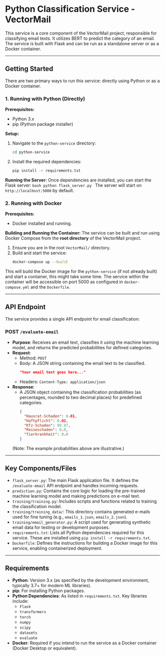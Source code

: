 # Python Classification Service - VectorMail

This service is a core component of the VectorMail project, responsible for classifying email texts. It utilizes BERT to predict the category of an email. The service is built with Flask and can be run as a standalone server or as a Docker container.

---

## Getting Started

There are two primary ways to run this service: directly using Python or as a Docker container.

### 1. Running with Python (Directly)

**Prerequisites:**
*   Python 3.x
*   pip (Python package installer)

**Setup:**
1.  Navigate to the `python-service` directory:
    ```bash
    cd python-service
    ```
2.  Install the required dependencies:
    ```bash
    pip install -r requirements.txt
    ```

**Running the Server:**
Once dependencies are installed, you can start the Flask server:
    ```bash
    python flask_server.py
    ```
The server will start on `http://localhost:5000` by default.

### 2. Running with Docker

**Prerequisites:**
*   Docker installed and running.

**Building and Running the Container:**
The service can be built and run using Docker Compose from the **root directory** of the VectorMail project.
1.  Ensure you are in the root `VectorMail/` directory.
2.  Build and start the service:
    ```bash
    docker-compose up --build
    ```
This will build the Docker image for the `python-service` (if not already built) and start a container, this might take some time. The service within the container will be accessible on port 5000 as configured in `docker-compose.yml` and the `Dockerfile`.

---

## API Endpoint

The service provides a single API endpoint for email classification:

### POST `/evaluate-email`

*   **Purpose**: Receives an email text, classifies it using the machine learning model, and returns the predicted probabilities for defined categories.
*   **Request**:
    *   Method: `POST`
    *   Body: A JSON string containing the email text to be classified.
        ```json
        "Your email text goes here..."
        ```
    *   Headers: `Content-Type: application/json`
*   **Response**:
    *   A JSON object containing the classification probabilities (as percentages, rounded to two decimal places) for predefined categories.
        ```json
        {
          "Hausrat-Schaden": 0.01,
          "Haftpflicht": 0.02,
          "Kfz-Schaden": 99.97,
          "Reiseschaden": 0.0,
          "Tierkrankheit": 0.0
        }
        ```
    (Note: The example probabilities above are illustrative.)

---

## Key Components/Files

*   `flask_server.py`: The main Flask application file. It defines the `/evaluate-email` API endpoint and handles incoming requests.
*   `prediction.py`: Contains the core logic for loading the pre-trained machine learning model and making predictions on e-mail text.
*   `training/training.py`: Includes scripts and functions related to training the classification model.
*   `training/training_data/`: This directory contains generated e-mails used for fine tuning (e.g., `emails_1.json`, `emails_2.json`).
*   `training/email_generator.py`: A script used for generating synthetic email data for testing or development purposes.
*   `requirements.txt`: Lists all Python dependencies required for this service. These are installed using `pip install -r requirements.txt`.
*   `Dockerfile`: Defines the instructions for building a Docker image for this service, enabling containerized deployment.

---

## Requirements

*   **Python**: Version 3.x (as specified by the development environment, typically 3.7+ for modern ML libraries).
*   **pip**: For installing Python packages.
*   **Python Dependencies**: As listed in `requirements.txt`. Key libraries include:
    *   `Flask`
    *   `transformers`
    *   `torch`
    *   `numpy`
    *   `scipy`
    *   `datasets`
    *   `evaluate`
*   **Docker**: Required if you intend to run the service as a Docker container (Docker Desktop or equivalent).
